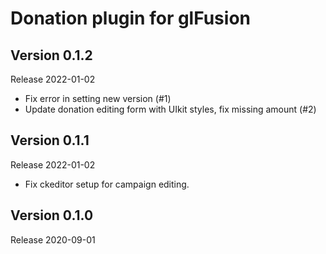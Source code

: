 # Donation plugin for glFusion

## Version 0.1.2
Release 2022-01-02
- Fix error in setting new version (#1)
- Update donation editing form with UIkit styles, fix missing amount (#2)

## Version 0.1.1
Release 2022-01-02
- Fix ckeditor setup for campaign editing.

## Version 0.1.0
Release 2020-09-01
